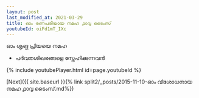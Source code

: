 ```yaml
---
layout: post
last_modified_at: 2021-03-29
title: ഓം രണപരിയായ നമഹ ൧൦൮ ടൈംസ്
youtubeId: oiFd1mT_IXc
---
```

 
 
 ഓം ശൃങ്ഗ പ്രിയയെ നമഹ 
 
 -  പർവതശിഖരങ്ങളെ സ്നേഹിക്കുന്നവൻ 
 
  
 
  
 
 
 
 
 
 


{% include youtubePlayer.html id=page.youtubeId %}
 
[Next]({{ site.baseurl }}{% link  split2/_posts/2015-11-10-ഓം വിശോധനായ നമഹ ൧൦൮ ടൈംസ്.md%})
 
